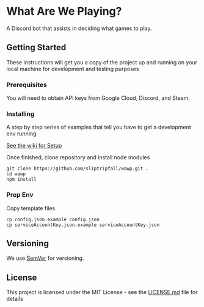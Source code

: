 
# What Are We Playing?

A Discord bot that assists in deciding what games to play.

## Getting Started

These instructions will get you a copy of the project up and running on your local machine for development and testing purposes

### Prerequisites

You will need to obtain API keys from Google Cloud, Discord, and Steam.

### Installing

A step by step series of examples that tell you have to get a development env running

[See the wiki for Setup](https://github.com/sliptripfall/wawp/wiki/Setup)

Once finished, clone repository and install node modules

```
git clone https://github.com/sliptripfall/wawp.git .
cd wawp
npm install
```

### Prep Env
Copy template files
```
cp config.json.example config.json
cp serviceAccountKey.json.example serviceAccountKey.json
```

## Versioning

We use [SemVer](http://semver.org/) for versioning.

## License

This project is licensed under the MIT License - see the [LICENSE.md](https://github.com/sliptripfall/wawp/blob/master/LICENSE) file for details

